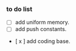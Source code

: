 <!--
 * @Author: your name
 * @Date: 2021-09-03 16:15:32
 * @LastEditTime: 2021-09-24 17:55:47
 * @LastEditors: Please set LastEditors
 * @Description: In User Settings Edit
 * @FilePath: \arcsoft_algorithm\algorithm\vulkan\vulkan_management\TODO.md
-->

### to do list
- [ ] add uniform memory.
- [ ] add push constants.
- [ x ] add coding base.